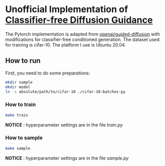 # Unofficial Implementation of [Classifier-free Diffusion Guidance](https://arxiv.org/abs/2207.12598)
The Pytorch implementation is adapted from [openai/guided-diffusion](https://github.com/openai/guided-diffusion) with modifications for classifier-free conditioned generation. The dataset used for training is cifar-10. The platform I use is Ubuntu 20.04.
## How to run
First, you need to do some preparations:
```bash
mkdir sample
mkdir model
ln -s absolute/path/to/cifar-10 ./cifar-10-batches-py
```
### How to train
```bash
make train
```
**NOTICE** : hyperparameter settings are in the file *train.py*
### How to sample
```bash
make sample
```
**NOTICE** : hyperparameter settings are in the file *sample.py*
